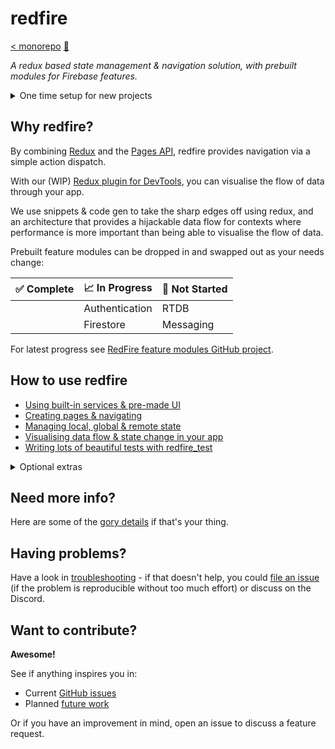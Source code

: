 # redfire

[< monorepo] [📒]

*A redux based state management & navigation solution, with prebuilt modules for Firebase features.*

<details>
<summary>One time setup for new projects</summary>
<br>

Firstly, we promise this tedious nonsense will be automated away ASAP, but for now:

- [Setup your Firebase project]
- [Configure local settings]
- [Configure platform targets]
- [Add required code]
- [Setup Auth providers]
- [Add helper methods]
- Optionally also:
  - [Setup GitHub project]
  - [Setup CI/CD with GitHub Actions]
  - [Install Redux DevTools]

</details>

## Why redfire?

By combining [Redux] and the [Pages API], redfire provides navigation via a simple action dispatch.

With our (WIP) [Redux plugin for DevTools], you can visualise the flow of data through your app.

We use snippets & code gen to take the sharp edges off using redux, and an architecture that provides a hijackable data flow for contexts where performance is more important than being able to visualise the flow of data.

Prebuilt feature modules can be dropped in and swapped out as your needs change:

| ✅ Complete | 📈 In Progress   | 🔳 Not Started |
| ------------| --------------- | -------------- |
|             | Authentication  | RTDB           |
|             | Firestore       | Messaging      |

For latest progress see [RedFire feature modules GitHub project].

## How to use redfire

- [Using built-in services & pre-made UI]
- [Creating pages & navigating]
- [Managing local, global & remote state]
- [Visualising data flow & state change in your app]
- [Writing lots of beautiful tests with redfire_test]

<details>
<summary>Optional extras</summary>
<br>

- [Manually deploying to firebase hosting]
- [Optional Style Guide]

</details>


## Need more info?

Here are some of the [gory details] if that's your thing.

## Having problems?

Have a look in [troubleshooting] - if that doesn't help, you could [file an issue] (if the problem is reproducible without too much effort) or discuss on the Discord.

## Want to contribute?

**Awesome!**

See if anything inspires you in:

- Current [GitHub issues]
- Planned [future work]

Or if you have an improvement in mind, open an issue to discuss a feature request.

[< monorepo]: ../../../../README.md
[📒]: https://enspyrco.notion.site/RedFire-406c10fbadfb44e3a6f2806a1b6023bf
[Redux]: https://github.com/fluttercommunity/redux.dart
[Redux plugin for DevTools]: https://github.com/nickmeinhold/devtools
[RedFire feature modules GitHub project]: https://github.com/enspyrco/monorepo/projects/1
[Pages API]: https://api.flutter.dev/flutter/widgets/Navigator-class.html
[Setup your Firebase project]: docs/setup/setup-firebase-project/setup-firebase-project.md
[Configure local settings]: docs/setup/configure/configure-local-settings.md
[Configure platform targets]: docs/setup/configure/configure-platform-targets.md
[Add required code]: docs/setup/add-required-code.md
[Setup Auth providers]: docs/setup/setup-auth.md
[Add helper methods]: docs/setup/add_helper_methods.md
[Setup Firebase Databases]: docs/setup/setup-databases.md
[Setup GitHub project]: docs/setup/setup-github.md
[Setup CI/CD with GitHub Actions]: docs/setup/setup-cicd.md
[Using built-in services & pre-made UI]: docs/use/built-in-and-pre-made.md
[Creating pages & navigating]: docs/use/create_pages_navigate.md
[Managing local, global & remote state]: docs/use/manage-local-global-remote-state.md
[Manually deploying to firebase hosting]: docs/use/manually-deploy.md
[Optional Style Guide]: docs/use/optional-style-guide.md
[gory details]: docs/gory-details.md
[Install Redux DevTools]: docs/setup/setup-redux-devtools.md
[Visualising data flow & state change in your app]: docs/use/visualise-data-flow.md
[Writing lots of beautiful tests with redfire_test]: ../redfire_test/README.md
[troubleshooting]: docs/trouble-shooting.md
[file an issue]: https://github.com/enspyrco/monorepo/issues
[GitHub issues]: https://github.com/enspyrco/monorepo/issues
[Future work]: docs/future-work.md
